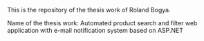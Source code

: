 This is the repository of the thesis work of Roland Bogya.

Name of the thesis work:
Automated product search and filter web application with e-mail notification system based on ASP.NET

